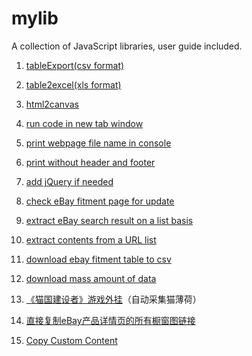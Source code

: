 # mylib

A collection of JavaScript libraries, user guide included.

1. [tableExport(csv format)](https://www.houzhenni.com/mylib/tableExport.js)

2. [table2excel(xls format)](https://www.houzhenni.com/mylib/table2excel.js)

3. [html2canvas](https://www.houzhenni.com/mylib/html2canvas)

4. [run code in new tab window](https://www.houzhenni.com/mylib/runcode)

5. [print webpage file name in console](https://www.houzhenni.com/mylib/pagefilename)

6. [print without header and footer](https://www.houzhenni.com/mylib/monkey.printMiddle.js)

7. [add jQuery if needed](https://www.houzhenni.com/mylib/addjquery)

8. [check eBay fitment page for update](https://www.houzhenni.com/mylib/monkey.checkFitment.js)

9. [extract eBay search result on a list basis](https://www.houzhenni.com/mylib/monkey.ebaySearch.js)

10. [extract contents from a URL list](https://www.houzhenni.com/mylib/monkey.test_result_export.js)

11. [download ebay fitment table to csv](https://www.houzhenni.com/mylib/monkey.ebay_fitment_download.js)

12. [download mass amount of data](https://www.houzhenni.com/mylib/monkey.export_que_job.js)

13. [《猫国建设者》游戏外挂](https://www.houzhenni.com/mylib/monkey.kittensgame.js)（自动采集猫薄荷）

14. [直接复制eBay产品详情页的所有橱窗图链接](https://www.houzhenni.com/mylib/monkey.copyebaygallerypic.js)

15. [Copy Custom Content](https://www.houzhenni.com/mylib/copy-custom-content)
